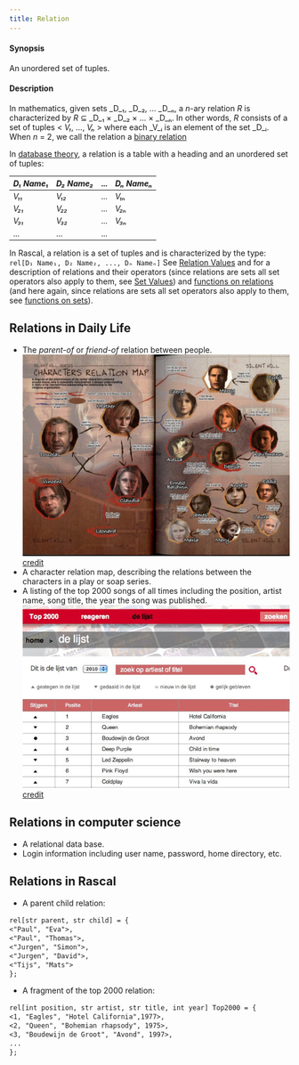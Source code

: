 ```yaml
---
title: Relation
---
```


#### Synopsis

An unordered set of tuples.

#### Description

In mathematics, given sets _D_₁, _D_₂, ... _D_ₙ, a
_n_-ary relation _R_ is characterized by _R_ &subseteq;  _D_₁ &times; _D_₂ &times; ... &times; _D_ₙ.
In other words, _R_ consists of a set of tuples < _V₁_, ..., _Vₙ_ > where each _V_ᵢ is an element of
the set _D_ᵢ. When _n_ = 2, we call the relation a [binary relation](http://en.wikipedia.org/wiki/Relation_(mathematics))

In [database theory](http://en.wikipedia.org/wiki/Relational_algebra), a relation is a table with a heading and an unordered set of tuples:

| _D₁ Name₁_ | _D₂ Name₂_ | ... | _Dₙ Nameₙ_ |
| --- | --- | --- | --- |
| _V₁₁_        | _V₁₂_        | ... | _V₁ₙ_        |
| _V₂₁_        | _V₂₂_        | ... | _V₂ₙ_         |
| _V₃₁_        | _V₃₂_        | ... | _V₃ₙ_         |
| ...            | ...            | ... |                




In Rascal, a relation is a set of tuples and is characterized by the type:
`rel[D₁ Name₁, D₂ Name₂, ..., Dₙ Nameₙ]` 
See [Relation Values](../../Rascal/Expressions/Values/Relation/index.md) and  for a description of relations and their operators
(since relations are sets all set operators also apply to them, see [Set Values](../../Rascal/Expressions/Values/Set/index.md))
and [functions on relations](../../Library/Relation.md)
(and here again, since relations are sets all set operators also apply to them, 
see [functions on sets](../../Library/Set.md)).


## Relations in Daily Life

*  The _parent-of_ or _friend-of_ relation between people.
   ![char-relation.jpg](/assets/Rascalopedia/Relation/char-relation.jpg)
   [credit](http://www.translatedmemories.com/bookpgs/Pg10-11CharRelation.jpg)
*  A character relation map, describing the relations between the characters in a play or soap series.
*  A listing of the top 2000 songs of all times including the position, artist name, song title, the year the song was published.
   ![top2000-2010.jpg](/assets/Rascalopedia/Relation/top2000-2010.jpg)
   [credit](http://top2011.radio2.nl/lijst/2010)


## Relations in computer science

*  A relational data base.
*  Login information including user name, password, home directory, etc.


## Relations in Rascal

*  A parent child relation:
```rascal
rel[str parent, str child] = {
<"Paul", "Eva">,
<"Paul", "Thomas">,
<"Jurgen", "Simon">,
<"Jurgen", "David">,
<"Tijs", "Mats">
};
```
*  A fragment of the top 2000 relation:
```rascal
rel[int position, str artist, str title, int year] Top2000 = {
<1, "Eagles", "Hotel California",1977>,
<2, "Queen", "Bohemian rhapsody", 1975>,
<3, "Boudewijn de Groot", "Avond", 1997>,
...
};
```


